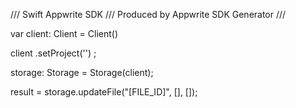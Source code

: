 /// Swift Appwrite SDK
/// Produced by Appwrite SDK Generator
///

var client: Client = Client()

client
    .setProject('')
;

storage: Storage =  Storage(client);

result = storage.updateFile("[FILE_ID]", [], []);
